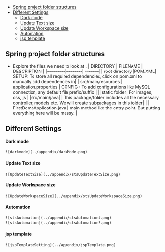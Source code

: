 - [Spring project folder structures](#spring-project-folder-structures)
- [Different Settings](#different-settings)
    - [Dark mode](#dark-mode)
    - [Update Text size](#update-text-size)
    - [Update Workspace size](#update-workspace-size)
    - [Automation](#automation)
    - [jsp template](#jsp-template)


## Spring project folder structures
- Explore the files we need to look at . 
  | DIRECTORY | FILENAME | DESCRIPTION |
  |---------|--------| -------|
  | root directory     |POM.XML| SETUP: To store all required dependencies, click on pom.xml to manually add dependencies in|
  | src/main/resources | application.properties  | CONFIG : To add configurations like MySQL connection, any default file prefix/suffix |
  | |static folder| For images, css, js | 
  |src/main/java| | This package/folder includes all the necessary controller, models etc. We will create subpackages in this folder|
  |  | FirstDemoApplication.java | main method like the entry point. But putting everything here will be messy. |
 

## Different Settings

#### Dark mode
    ![darkmode](../appendix/darkMode.png)

#### Update Text size
    ![UpdateTextSize](../appendix/stsUpdateTextSize.png)

#### Update Workspace size
    ![UpdateWorkspaceSize](../appendix/stsUpdateWorkspaceSize.png)

#### Automation
    ![stsAutomation](../appendix/stsAutomation1.png)
    ![stsAutomation](../appendix/stsAutomation2.png)

#### jsp template
    ![jspTemplateSetting](../appendix/jspTemplate.png)

